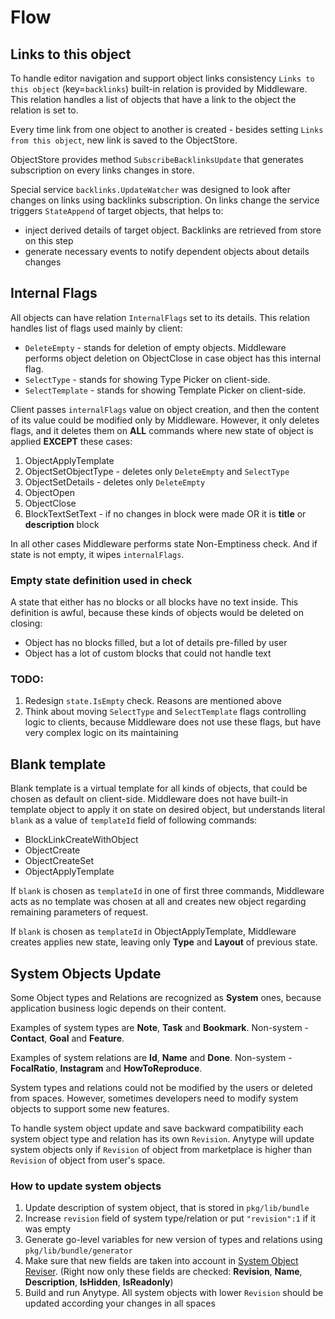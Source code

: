 # Flow
## Links to this object
To handle editor navigation and support object links consistency `Links to this object` (key=`backlinks`) built-in relation is provided by Middleware. This relation handles a list of objects that have a link to the object the relation is set to.

Every time link from one object to another is created - besides setting `Links from this object`, new link is saved to the ObjectStore.

ObjectStore provides method `SubscribeBacklinksUpdate` that generates subscription on every links changes in store.

Special service `backlinks.UpdateWatcher` was designed to look after changes on links using backlinks subscription. On links change the service triggers `StateAppend` of target objects, that helps to:

- inject derived details of target object. Backlinks are retrieved from store on this step
- generate necessary events to notify dependent objects about details changes

## Internal Flags
All objects can have relation `InternalFlags` set to its details. This relation handles list of flags used mainly by client:

- `DeleteEmpty` - stands for deletion of empty objects. Middleware performs object deletion on ObjectClose in case object has this internal flag.
- `SelectType` - stands for showing Type Picker on client-side.
- `SelectTemplate` - stands for showing Template Picker on client-side.

Client passes `internalFlags` value on object creation, and then the content of its value could be modified only by Middleware. However, it only deletes flags, and it deletes them on **ALL** commands where new state of object is applied **EXCEPT** these cases:

1. ObjectApplyTemplate
2. ObjectSetObjectType - deletes only `DeleteEmpty` and `SelectType`
3. ObjectSetDetails - deletes only `DeleteEmpty`
4. ObjectOpen
5. ObjectClose
6. BlockTextSetText - if no changes in block were made OR it is **title** or **description** block

In all other cases Middleware performs state Non-Emptiness check. And if state is not empty, it wipes `internalFlags`.

### Empty state definition used in check
A state that either has no blocks or all blocks have no text inside. This definition is awful, because these kinds of objects would be deleted on closing:

- Object has no blocks filled, but a lot of details pre-filled by user
- Object has a lot of custom blocks that could not handle text

### TODO:

1. Redesign `state.IsEmpty` check. Reasons are mentioned above
2. Think about moving `SelectType` and `SelectTemplate` flags controlling logic to clients, because Middleware does not use these flags, but have very complex logic on its maintaining

## Blank template
Blank template is a virtual template for all kinds of objects, that could be chosen as default on client-side. Middleware does not have built-in template object to apply it on state on desired object, but understands literal `blank` as a value of `templateId` field of following commands:

- BlockLinkCreateWithObject
- ObjectCreate
- ObjectCreateSet
- ObjectApplyTemplate

If `blank` is chosen as `templateId` in one of first three commands, Middleware acts as no template was chosen at all and creates new object regarding remaining parameters of request.

If `blank` is chosen as `templateId` in ObjectApplyTemplate, Middleware creates applies new state, leaving only **Type** and **Layout** of previous state.

## System Objects Update
Some Object types and Relations are recognized as **System** ones, because application business logic depends on their content.

Examples of system types are **Note**, **Task** and **Bookmark**. Non-system - **Contact**, **Goal** and **Feature**.

Examples of system relations are **Id**, **Name** and **Done**. Non-system - **FocalRatio**, **Instagram** and **HowToReproduce**.

System types and relations could not be modified by the users or deleted from spaces.
However, sometimes developers need to modify system objects to support some new features.

To handle system object update and save backward compatibility each system object type and relation has its own `Revision`.
Anytype will update system objects only if `Revision` of object from marketplace is higher than `Revision` of object from user's space.

### How to update system objects

1. Update description of system object, that is stored in `pkg/lib/bundle`
2. Increase `revision` field of system type/relation or put `"revision":1` if it was empty
3. Generate go-level variables for new version of types and relations using `pkg/lib/bundle/generator`
4. Make sure that new fields are taken into account in [System Object Reviser](../core/block/object/objectcreator/systemobjectreviser.go).
   (Right now only these fields are checked: **Revision**, **Name**, **Description**, **IsHidden**, **IsReadonly**)
5. Build and run Anytype. All system objects with lower `Revision` should be updated according your changes in all spaces